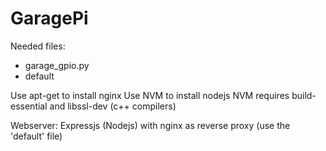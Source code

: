 # GaragePi

Needed files:

- garage_gpio.py
- default

Use apt-get to install nginx
Use NVM to install nodejs
NVM requires build-essential and libssl-dev (c++ compilers)

Webserver: Expressjs (Nodejs) with nginx as reverse proxy (use the 'default' file)
